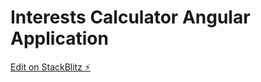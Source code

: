 # Interests Calculator Angular Application

[Edit on StackBlitz ⚡️](https://stackblitz.com/edit/angular-interests-app-template)
